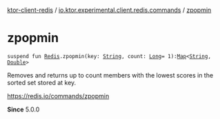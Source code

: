 [ktor-client-redis](../index.md) / [io.ktor.experimental.client.redis.commands](index.md) / [zpopmin](./zpopmin.md)

# zpopmin

`suspend fun `[`Redis`](../io.ktor.experimental.client.redis/-redis/index.md)`.zpopmin(key: `[`String`](https://kotlinlang.org/api/latest/jvm/stdlib/kotlin/-string/index.html)`, count: `[`Long`](https://kotlinlang.org/api/latest/jvm/stdlib/kotlin/-long/index.html)` = 1): `[`Map`](https://kotlinlang.org/api/latest/jvm/stdlib/kotlin.collections/-map/index.html)`<`[`String`](https://kotlinlang.org/api/latest/jvm/stdlib/kotlin/-string/index.html)`, `[`Double`](https://kotlinlang.org/api/latest/jvm/stdlib/kotlin/-double/index.html)`>`

Removes and returns up to count members with the lowest scores in the sorted set stored at key.

https://redis.io/commands/zpopmin

**Since**
5.0.0


